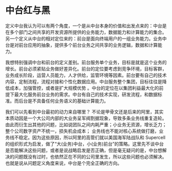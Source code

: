 # 中台红与黑

定义中台我认为可以有两个角度，一个是从中台本身的价值和出发点来的：中台是在多个部门之间共享的开发资源所提供的业务能力，数据能力和计算能力的集合。另一个定义从中台的相对定位来的：前台是面向终端用户的一组业务能力。业务中台是对前台应用的抽象，提供多个前台业务之间共享的业务逻辑，数据和计算能力。

我想特别强调中台和前台的定义差别。前台服务单个业务，目标是就是这个业务的增长。前台必须紧贴业务做好差异化。前台的定位要考虑到竞争环境，目标客群，业务成长阶段，运营人员能力，人才供给，监管环境等因素。前台要有自己的技术内容，定制流程，流程对接和个性化数据应用。中台服务整个集团，目标往往是降低成本，加强管控，或者是扩大规模优势 。中台的定位在以集团利益最大化的前提下最大化服务前台业务的需求。中台有自己的技术实现，研发流程，和数据标准。而后台是不具备任何业务语义的基础计算能力。

我们可以先看到中台最初的动力来自哪里？ 不论是甲骨文还是后来的阿里，其实本质动因是一个大公司内部的大业务呈军阀割据现象，导致多条业务线重复造轮。由此而衍生出其他的问题，比如说团队之间内耗严重；小业务无资源，增长乏力；整个公司数字资产不统一，损失机会成本； 业务线也不能对核心系统做打磨，业务线不稳定。因为这些原因，所以阿里的高管们就以美国海军陆战队和 Supercell 的组织形式为启发，做了“大(业务)中台，小(业务)前台”的策略。这里先不谈中台是否能解决这些问题，或者是说战略启发是否正确，但是毫无疑问的是，中台想解决的问题既没有过时，也依然正在不同的公司里发生，所以这些问题也必须解决。也就是说从问题定义角度来说，中台是个完全正确的方向。
